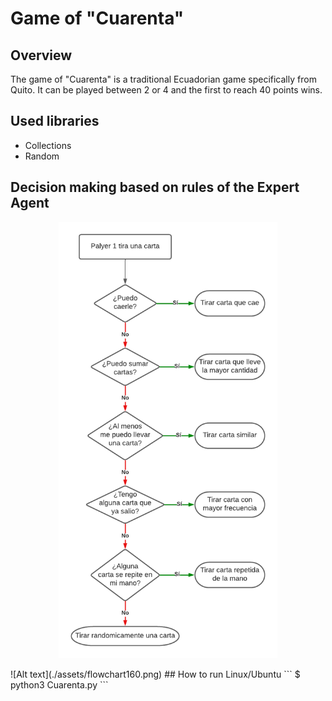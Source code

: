 # Game of "Cuarenta"
## Overview
The game of "Cuarenta" is a traditional Ecuadorian game specifically from Quito. It can be played between 2 or 4 and the first to reach 40 points wins.
## Used libraries
- Collections
- Random
## Decision making based on rules of the Expert Agent
<p align="center">
  <img src="./assets/flowchart160.png" width="350" title="hover text">
</p>
![Alt text](./assets/flowchart160.png)
## How to run
Linux/Ubuntu
```
$ python3 Cuarenta.py
```
